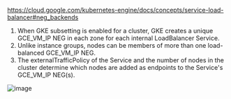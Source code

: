 https://cloud.google.com/kubernetes-engine/docs/concepts/service-load-balancer#neg_backends


1. When GKE subsetting is enabled for a cluster, GKE creates a unique GCE_VM_IP NEG in each zone for each internal LoadBalancer Service. 
2. Unlike instance groups, nodes can be members of more than one load-balanced GCE_VM_IP NEG. 
3. The externalTrafficPolicy of the Service and the number of nodes in the cluster determine which nodes are added as endpoints to the Service's GCE_VM_IP NEG(s).

![image](https://github.com/csskliveus/GcpLeaning/assets/53880733/234e50aa-681c-4ebb-b42e-0249c3b8a805)
